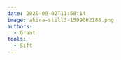 ```yaml
---
date: 2020-09-02T11:58:14
image: akira-still3-1599062188.png
authors:
  - Grant
tools:
  - Sift
---
```


